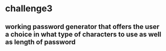 # challenge3
## working password generator that offers the user a choice in what type of characters to use as well as length of password

